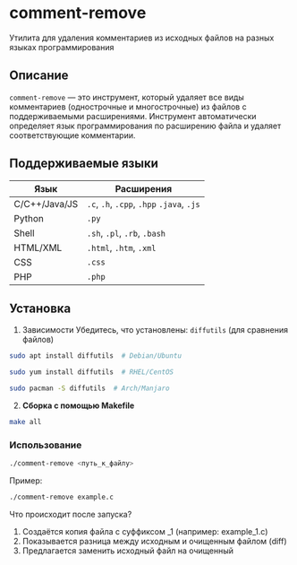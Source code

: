 # comment-remove

Утилита для удаления комментариев из исходных файлов на разных языках программирования

## Описание
`comment-remove` — это инструмент, который удаляет все виды комментариев (однострочные и многострочные) из файлов с поддерживаемыми расширениями. Инструмент автоматически определяет язык программирования по расширению файла и удаляет соответствующие комментарии.

## Поддерживаемые языки
| Язык         | Расширения                  |
|--------------|----------------------------|
| C/C++/Java/JS| `.c`, `.h`, `.cpp`, `.hpp` `.java`, `.js`|
| Python       | `.py`                      |
| Shell        | `.sh`, `.pl`, `.rb`, `.bash`|
| HTML/XML     | `.html`, `.htm`, `.xml`    |
| CSS          | `.css`                     |
| PHP          | `.php`                     |

## Установка

1. Зависимости
Убедитесь, что установлены:
`diffutils` (для сравнения файлов)
```bash
sudo apt install diffutils  # Debian/Ubuntu
```
```bash
sudo yum install diffutils  # RHEL/CentOS
```
```bash
sudo pacman -S diffutils  # Arch/Manjaro
```
2. **Сборка с помощью Makefile**
```bash
make all
```
### Использование
```bash
./comment-remove <путь_к_файлу>
```
Пример:
```bash
./comment-remove example.c
```
Что происходит после запуска?
1. Создаётся копия файла с суффиксом _1 (например: example_1.c)
2. Показывается разница между исходным и очищенным файлом (diff)
3. Предлагается заменить исходный файл на очищенный
